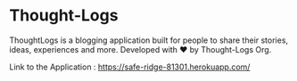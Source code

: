 # Thought-Logs
ThoughtLogs is a blogging application built for people to share their stories, ideas, experiences and more.
Developed with ❤ by Thought-Logs Org.

Link to the Application : https://safe-ridge-81301.herokuapp.com/
